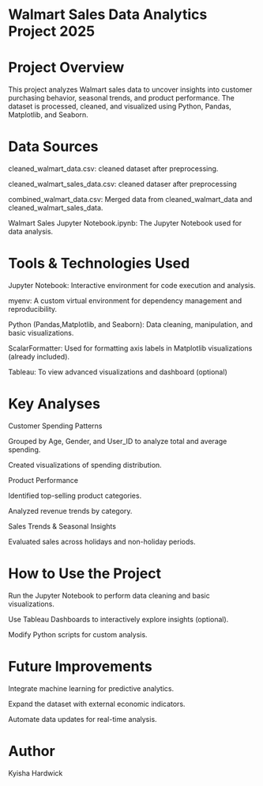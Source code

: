 # Walmart Sales Data Analytics Project 2025

# Project Overview

This project analyzes Walmart sales data to uncover insights into customer purchasing behavior, seasonal trends, and product performance. The dataset is processed, cleaned, and visualized using Python, Pandas, Matplotlib, and Seaborn.


# Data Sources

cleaned_walmart_data.csv: cleaned dataset after preprocessing.

cleaned_walmart_sales_data.csv: cleaned dataser after preprocessing

combined_walmart_data.csv: Merged data from cleaned_walmart_data and cleaned_walmart_sales_data.

Walmart Sales Jupyter Notebook.ipynb: The Jupyter Notebook used for data analysis.


# Tools & Technologies Used

Jupyter Notebook: Interactive environment for code execution and analysis.

myenv: A custom virtual environment for dependency management and reproducibility.

Python (Pandas,Matplotlib, and Seaborn): Data cleaning, manipulation, and basic visualizations.

ScalarFormatter: Used for formatting axis labels in Matplotlib visualizations (already included).

Tableau: To view advanced visualizations and dashboard (optional)


# Key Analyses

Customer Spending Patterns

Grouped by Age, Gender, and User_ID to analyze total and average spending.

Created visualizations of spending distribution.

Product Performance

Identified top-selling product categories.

Analyzed revenue trends by category.

Sales Trends & Seasonal Insights

Evaluated sales across holidays and non-holiday periods.


# How to Use the Project

Run the Jupyter Notebook to perform data cleaning and basic visualizations.

Use Tableau Dashboards to interactively explore insights (optional).

Modify Python scripts for custom analysis.


# Future Improvements

Integrate machine learning for predictive analytics.

Expand the dataset with external economic indicators.

Automate data updates for real-time analysis.


# Author

Kyisha Hardwick



